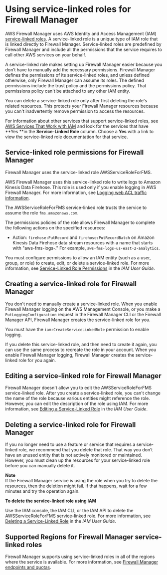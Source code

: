 # Using service\-linked roles for Firewall Manager<a name="fms-using-service-linked-roles"></a>

AWS Firewall Manager uses AWS Identity and Access Management \(IAM\)[ service\-linked roles](https://docs.aws.amazon.com/IAM/latest/UserGuide/id_roles_terms-and-concepts.html#iam-term-service-linked-role)\. A service\-linked role is a unique type of IAM role that is linked directly to Firewall Manager\. Service\-linked roles are predefined by Firewall Manager and include all the permissions that the service requires to call other AWS services on your behalf\. 

A service\-linked role makes setting up Firewall Manager easier because you don’t have to manually add the necessary permissions\. Firewall Manager defines the permissions of its service\-linked roles, and unless defined otherwise, only Firewall Manager can assume its roles\. The defined permissions include the trust policy and the permissions policy\. That permissions policy can't be attached to any other IAM entity\.

You can delete a service\-linked role only after first deleting the role's related resources\. This protects your Firewall Manager resources because you can't inadvertently remove permission to access the resources\.

For information about other services that support service\-linked roles, see [AWS Services That Work with IAM](https://docs.aws.amazon.com/IAM/latest/UserGuide/reference_aws-services-that-work-with-iam.html) and look for the services that have **Yes **in the **Service\-Linked Role** column\. Choose a **Yes** with a link to view the service\-linked role documentation for that service\.

## Service\-linked role permissions for Firewall Manager<a name="fms-slr-permissions"></a>

Firewall Manager uses the service\-linked role AWSServiceRoleForFMS\.

AWS Firewall Manager uses this service\-linked role to write logs to Amazon Kinesis Data Firehose\. This role is used only if you enable logging in AWS Firewall Manager\. For more information, see [Logging web ACL traffic information](logging.md)\.

The AWSServiceRoleForFMS service\-linked role trusts the service to assume the role `fms.amazonaws.com`\. 

The permissions policies of the role allows Firewall Manager to complete the following actions on the specified resources:
+ Action: `firehose:PutRecord` and `firehose:PutRecordBatch` on Amazon Kinesis Data Firehose data stream resources with a name that starts with "aws\-fms\-logs\-\." For example, `aws-fms-logs-us-east-2-analytics`\.

You must configure permissions to allow an IAM entity \(such as a user, group, or role\) to create, edit, or delete a service\-linked role\. For more information, see [Service\-Linked Role Permissions](https://docs.aws.amazon.com/IAM/latest/UserGuide/using-service-linked-roles.html#service-linked-role-permissions) in the *IAM User Guide*\.

## Creating a service\-linked role for Firewall Manager<a name="fms-create-slr"></a>

You don't need to manually create a service\-linked role\. When you enable Firewall Manager logging on the AWS Management Console, or you make a `PutLoggingConfiguration` request in the Firewall Manager CLI or the Firewall Manager API, Firewall Manager creates the service\-linked role for you\. 

You must have the `iam:CreateServiceLinkedRole` permission to enable logging\.

If you delete this service\-linked role, and then need to create it again, you can use the same process to recreate the role in your account\. When you enable Firewall Manager logging, Firewall Manager creates the service\-linked role for you again\. 

## Editing a service\-linked role for Firewall Manager<a name="fms-edit-slr"></a>

Firewall Manager doesn't allow you to edit the AWSServiceRoleForFMS service\-linked role\. After you create a service\-linked role, you can't change the name of the role because various entities might reference the role\. However, you can edit the description of the role using IAM\. For more information, see [Editing a Service\-Linked Role](https://docs.aws.amazon.com/IAM/latest/UserGuide/using-service-linked-roles.html#edit-service-linked-role) in the *IAM User Guide*\.

## Deleting a service\-linked role for Firewall Manager<a name="fms-delete-slr"></a>

If you no longer need to use a feature or service that requires a service\-linked role, we recommend that you delete that role\. That way you don’t have an unused entity that is not actively monitored or maintained\. However, you must clean up the resources for your service\-linked role before you can manually delete it\.

**Note**  
If the Firewall Manager service is using the role when you try to delete the resources, then the deletion might fail\. If that happens, wait for a few minutes and try the operation again\.

**To delete the service\-linked role using IAM**

Use the IAM console, the IAM CLI, or the IAM API to delete the AWSServiceRoleForFMS service\-linked role\. For more information, see [Deleting a Service\-Linked Role](https://docs.aws.amazon.com/IAM/latest/UserGuide/using-service-linked-roles.html#delete-service-linked-role) in the *IAM User Guide*\.

## Supported Regions for Firewall Manager service\-linked roles<a name="fms-slr-regions"></a>

Firewall Manager supports using service\-linked roles in all of the regions where the service is available\. For more information, see [Firewall Manager endpoints and quotas](https://docs.aws.amazon.com/general/latest/gr/firewallmanager.html)\.